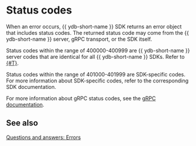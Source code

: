 # Status codes

When an error occurs, {{ ydb-short-name }} SDK returns an error object that includes status codes. The returned status code may come from the {{ ydb-short-name }} server, gRPC transport, or the SDK itself.

Status codes within the range of 400000-400999 are {{ ydb-short-name }} server codes that are identical for all {{ ydb-short-name }} SDKs. Refer to [{#T}](./ydb-status-codes.md).

Status codes within the range of 401000-401999 are SDK-specific codes. For more information about SDK-specific codes, refer to the corresponding SDK documentation.

For more information about gRPC status codes, see the [gRPC documentation](https://grpc.io/docs/guides/status-codes/).

## See also

[Questions and answers: Errors](../../faq/errors.md)
